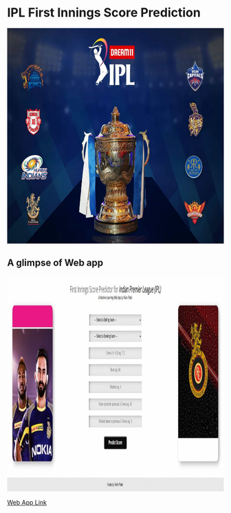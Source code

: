 # IPL First Innings Score Prediction

<img src="https://github.com/vishvpatel-97/IPL_Score_prediction/blob/master/static/IPL.webp" width=600, height=500>

## A glimpse of Web app

<img src="https://github.com/vishvpatel-97/IPL_Score_prediction/blob/master/static/IPL%20(3).gif" width=600, height=500>

[Web App Link](https://vishviplscoreprediction.herokuapp.com/)


